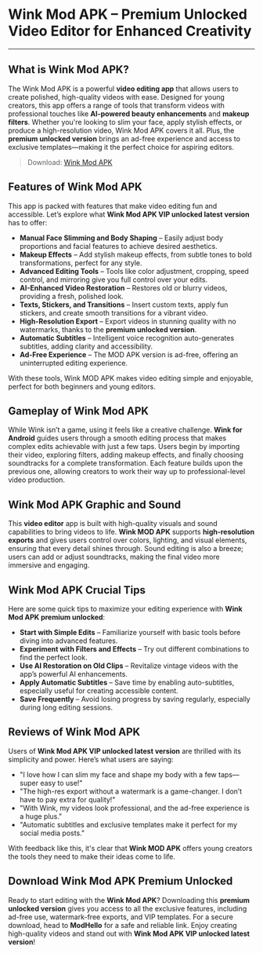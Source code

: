 # Wink Mod APK – Premium Unlocked Video Editor for Enhanced Creativity

---

## What is Wink Mod APK?

The Wink Mod APK is a powerful **video editing app** that allows users to create polished, high-quality videos with ease. Designed for young creators, this app offers a range of tools that transform videos with professional touches like **AI-powered beauty enhancements** and **makeup filters**. Whether you're looking to slim your face, apply stylish effects, or produce a high-resolution video, Wink Mod APK covers it all. Plus, the **premium unlocked version** brings an ad-free experience and access to exclusive templates—making it the perfect choice for aspiring editors.

>Download: [Wink Mod APK](https://modhello.com/wink/)

## Features of Wink Mod APK

This app is packed with features that make video editing fun and accessible. Let’s explore what **Wink Mod APK VIP unlocked latest version** has to offer:

- **Manual Face Slimming and Body Shaping** – Easily adjust body proportions and facial features to achieve desired aesthetics.
- **Makeup Effects** – Add stylish makeup effects, from subtle tones to bold transformations, perfect for any style.
- **Advanced Editing Tools** – Tools like color adjustment, cropping, speed control, and mirroring give you full control over your edits.
- **AI-Enhanced Video Restoration** – Restores old or blurry videos, providing a fresh, polished look.
- **Texts, Stickers, and Transitions** – Insert custom texts, apply fun stickers, and create smooth transitions for a vibrant video.
- **High-Resolution Export** – Export videos in stunning quality with no watermarks, thanks to the **premium unlocked version**.
- **Automatic Subtitles** – Intelligent voice recognition auto-generates subtitles, adding clarity and accessibility.
- **Ad-Free Experience** – The MOD APK version is ad-free, offering an uninterrupted editing experience.

With these tools, Wink MOD APK makes video editing simple and enjoyable, perfect for both beginners and young editors.

## Gameplay of Wink Mod APK

While Wink isn’t a game, using it feels like a creative challenge. **Wink for Android** guides users through a smooth editing process that makes complex edits achievable with just a few taps. Users begin by importing their video, exploring filters, adding makeup effects, and finally choosing soundtracks for a complete transformation. Each feature builds upon the previous one, allowing creators to work their way up to professional-level video production.

## Wink Mod APK Graphic and Sound

This **video editor** app is built with high-quality visuals and sound capabilities to bring videos to life. **Wink MOD APK** supports **high-resolution exports** and gives users control over colors, lighting, and visual elements, ensuring that every detail shines through. Sound editing is also a breeze; users can add or adjust soundtracks, making the final video more immersive and engaging.

## Wink Mod APK Crucial Tips

Here are some quick tips to maximize your editing experience with **Wink Mod APK premium unlocked**:

- **Start with Simple Edits** – Familiarize yourself with basic tools before diving into advanced features.
- **Experiment with Filters and Effects** – Try out different combinations to find the perfect look.
- **Use AI Restoration on Old Clips** – Revitalize vintage videos with the app’s powerful AI enhancements.
- **Apply Automatic Subtitles** – Save time by enabling auto-subtitles, especially useful for creating accessible content.
- **Save Frequently** – Avoid losing progress by saving regularly, especially during long editing sessions.

## Reviews of Wink Mod APK

Users of **Wink Mod APK VIP unlocked latest version** are thrilled with its simplicity and power. Here’s what users are saying:

- "I love how I can slim my face and shape my body with a few taps—super easy to use!"
- "The high-res export without a watermark is a game-changer. I don’t have to pay extra for quality!"
- "With Wink, my videos look professional, and the ad-free experience is a huge plus."
- "Automatic subtitles and exclusive templates make it perfect for my social media posts."

With feedback like this, it's clear that **Wink MOD APK** offers young creators the tools they need to make their ideas come to life.

## Download Wink Mod APK Premium Unlocked

Ready to start editing with the **Wink Mod APK**? Downloading this **premium unlocked version** gives you access to all the exclusive features, including ad-free use, watermark-free exports, and VIP templates. For a secure download, head to **ModHello** for a safe and reliable link. Enjoy creating high-quality videos and stand out with **Wink Mod APK VIP unlocked latest version**!
